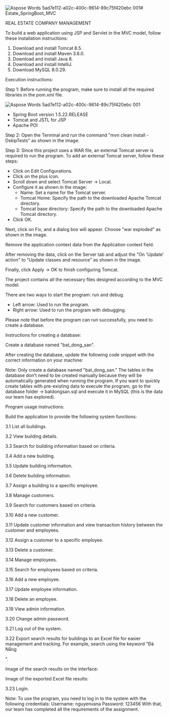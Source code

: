 ![Aspose Words 5ad7e112-a02c-400c-9614-89c75f420ebc 001](https://github.com/trongnghia161001/Estate_SpringBoot_MVC/assets/75027006/9e3bbf53-6078-4528-b034-0b6dfcd4d5a2)# Estate_SpringBoot_MVC

REAL ESTATE COMPANY MANAGEMENT

To build a web application using JSP and Servlet in the MVC model, follow these installation instructions:

1. Download and install Tomcat 8.5.
2. Download and install Maven 3.6.0.
3. Download and install Java 8.
4. Download and install IntelliJ.
5. Download MySQL 8.0.29.

Execution instructions:

Step 1: Before running the program, make sure to install all the required libraries in the pom.xml file.

![Aspose Words 5ad7e112-a02c-400c-9614-89c75f420ebc 001](https://github.com/trongnghia161001/Estate_SpringBoot_MVC/assets/75027006/189f3867-a380-406a-85fc-eddbd7a49665)
- Spring Boot version 1.5.22.RELEASE
- Tomcat and JSTL for JSP
- Apache POI

Step 2: Open the Terminal and run the command "mvn clean install -DskipTests" as shown in the image.

Step 3: Since this project uses a WAR file, an external Tomcat server is required to run the program. To add an external Tomcat server, follow these steps:

- Click on Edit Configurations.
- Click on the plus icon.
- Scroll down and select Tomcat Server -> Local.
- Configure it as shown in the image:
   - Name: Set a name for the Tomcat server.
   - Tomcat Home: Specify the path to the downloaded Apache Tomcat directory.
   - Tomcat base directory: Specify the path to the downloaded Apache Tomcat directory.
- Click OK.

Next, click on Fix, and a dialog box will appear. Choose "war exploded" as shown in the image.

Remove the application context data from the Application context field.

After removing the data, click on the Server tab and adjust the "On 'Update' action" to "Update classes and resource" as shown in the image.

Finally, click Apply -> OK to finish configuring Tomcat.

The project contains all the necessary files designed according to the MVC model.

There are two ways to start the program: run and debug.

- Left arrow: Used to run the program.
- Right arrow: Used to run the program with debugging.

Please note that before the program can run successfully, you need to create a database.

Instructions for creating a database:

Create a database named "bat_dong_san".

After creating the database, update the following code snippet with the correct information on your machine:

Note:
Only create a database named "bat_dong_san." The tables in the database don't need to be created manually because they will be automatically generated when running the program.
If you want to quickly create tables with pre-existing data to execute the program, go to the database folder -> batdongsan.sql and execute it in MySQL (this is the data our team has explored).

Program usage instructions:

Build the application to provide the following system functions:

3.1 List all buildings.

3.2 View building details.

3.3 Search for building information based on criteria.

3.4 Add a new building.

3.5 Update building information.

3.6 Delete building information.

3.7 Assign a building to a specific employee.

3.8 Manage customers.

3.9 Search for customers based on criteria.

3.10 Add a new customer.

3.11 Update customer information and view transaction history between the customer and employees.

3.12 Assign a customer to a specific employee.

3.13 Delete a customer.

3.14 Manage employees.

3.15 Search for employees based on criteria.

3.16 Add a new employee.

3.17 Update employee information.

3.18 Delete an employee.

3.19 View admin information.

3.20 Change admin password.

3.21 Log out of the system.

3.22 Export search results for buildings to an Excel file for easier management and tracking. For example, search using the keyword "Đà Nẵng

".

Image of the search results on the interface:

Image of the exported Excel file results:

3.23 Login.


Note:
To use the program, you need to log in to the system with the following credentials:
Username: nguyenvana
Password: 123456
With that, our team has completed all the requirements of the assignment.
